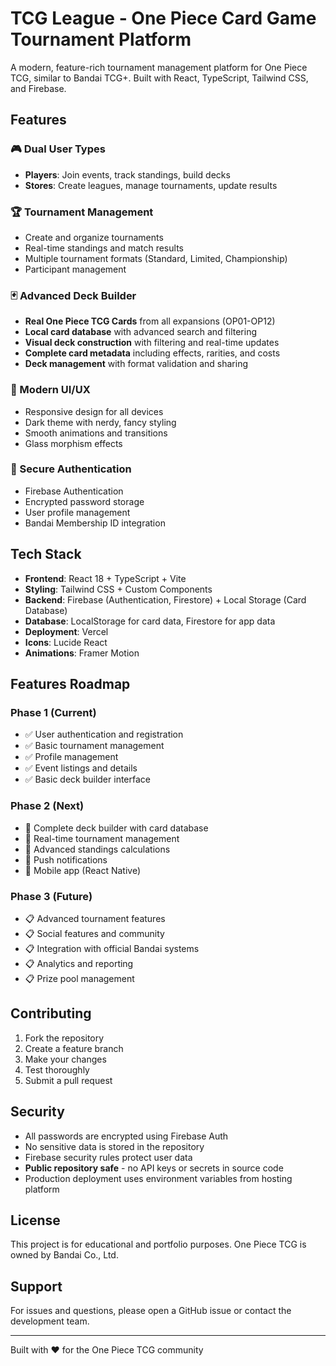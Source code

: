 # TCG League - One Piece Card Game Tournament Platform

A modern, feature-rich tournament management platform for One Piece TCG, similar to Bandai TCG+. Built with React, TypeScript, Tailwind CSS, and Firebase.

## Features

### 🎮 Dual User Types
- **Players**: Join events, track standings, build decks
- **Stores**: Create leagues, manage tournaments, update results

### 🏆 Tournament Management
- Create and organize tournaments
- Real-time standings and match results
- Multiple tournament formats (Standard, Limited, Championship)
- Participant management

### 🃏 Advanced Deck Builder
- **Real One Piece TCG Cards** from all expansions (OP01-OP12)
- **Local card database** with advanced search and filtering
- **Visual deck construction** with filtering and real-time updates
- **Complete card metadata** including effects, rarities, and costs
- **Deck management** with format validation and sharing

### 📱 Modern UI/UX
- Responsive design for all devices
- Dark theme with nerdy, fancy styling
- Smooth animations and transitions
- Glass morphism effects

### 🔐 Secure Authentication
- Firebase Authentication
- Encrypted password storage
- User profile management
- Bandai Membership ID integration

## Tech Stack

- **Frontend**: React 18 + TypeScript + Vite
- **Styling**: Tailwind CSS + Custom Components
- **Backend**: Firebase (Authentication, Firestore) + Local Storage (Card Database)
- **Database**: LocalStorage for card data, Firestore for app data
- **Deployment**: Vercel
- **Icons**: Lucide React
- **Animations**: Framer Motion

## Features Roadmap

### Phase 1 (Current)
- ✅ User authentication and registration
- ✅ Basic tournament management
- ✅ Profile management
- ✅ Event listings and details
- ✅ Basic deck builder interface

### Phase 2 (Next)
- 🔄 Complete deck builder with card database
- 🔄 Real-time tournament management
- 🔄 Advanced standings calculations
- 🔄 Push notifications
- 🔄 Mobile app (React Native)

### Phase 3 (Future)
- 📋 Advanced tournament features
- 📋 Social features and community
- 📋 Integration with official Bandai systems
- 📋 Analytics and reporting
- 📋 Prize pool management

## Contributing

1. Fork the repository
2. Create a feature branch
3. Make your changes
4. Test thoroughly
5. Submit a pull request

## Security

- All passwords are encrypted using Firebase Auth
- No sensitive data is stored in the repository
- Firebase security rules protect user data
- **Public repository safe** - no API keys or secrets in source code
- Production deployment uses environment variables from hosting platform

## License

This project is for educational and portfolio purposes. One Piece TCG is owned by Bandai Co., Ltd.

## Support

For issues and questions, please open a GitHub issue or contact the development team.

---

Built with ❤️ for the One Piece TCG community